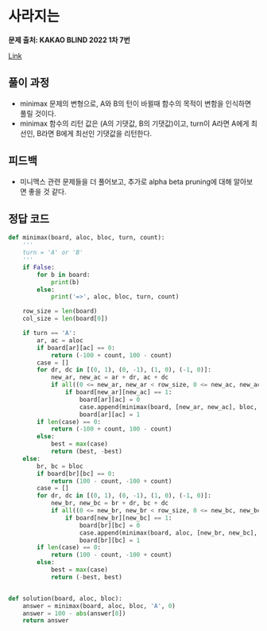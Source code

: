# 사라지는 
**문제 출처: KAKAO BLIND 2022 1차 7번**

[Link](https://programmers.co.kr/learn/courses/30/lessons/92345)

## 풀이 과정
* minimax 문제의 변형으로, A와 B의 턴이 바뀔때 함수의 목적이 변함을 인식하면 풀릴 것이다.
* minimax 함수의 리턴 값은 (A의 기댓값, B의 기댓값)이고, turn이 A라면 A에게 최선인, B라면 B에게 최선인 기댓값을 리턴한다.

## 피드백
* 미니맥스 관련 문제들을 더 풀어보고, 추가로 alpha beta pruning에 대해 알아보면 좋을 것 같다.

## 정답 코드
```python
def minimax(board, aloc, bloc, turn, count):
    '''
    turn = 'A' or 'B'
    '''
    if False:
        for b in board:
            print(b)
        else:
            print('=>', aloc, bloc, turn, count)

    row_size = len(board)
    col_size = len(board[0])

    if turn == 'A':
        ar, ac = aloc
        if board[ar][ac] == 0:
            return (-100 + count, 100 - count)
        case = []
        for dr, dc in [(0, 1), (0, -1), (1, 0), (-1, 0)]:
            new_ar, new_ac = ar + dr, ac + dc
            if all((0 <= new_ar, new_ar < row_size, 0 <= new_ac, new_ac < col_size)):
                if board[new_ar][new_ac] == 1:
                    board[ar][ac] = 0
                    case.append(minimax(board, [new_ar, new_ac], bloc, 'B', count + 1)[0])
                    board[ar][ac] = 1
        if len(case) == 0:
            return (-100 + count, 100 - count)
        else:
            best = max(case)
            return (best, -best)
    else:
        br, bc = bloc
        if board[br][bc] == 0:
            return (100 - count, -100 + count)
        case = []
        for dr, dc in [(0, 1), (0, -1), (1, 0), (-1, 0)]:
            new_br, new_bc = br + dr, bc + dc
            if all((0 <= new_br, new_br < row_size, 0 <= new_bc, new_bc < col_size)):
                if board[new_br][new_bc] == 1:
                    board[br][bc] = 0
                    case.append(minimax(board, aloc, [new_br, new_bc], 'A', count + 1)[1])
                    board[br][bc] = 1
        if len(case) == 0:
            return (100 - count, -100 + count)
        else:
            best = max(case)
            return (-best, best)


def solution(board, aloc, bloc):
    answer = minimax(board, aloc, bloc, 'A', 0)
    answer = 100 - abs(answer[0])
    return answer
```
